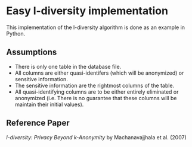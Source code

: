 # Easy l-diversity implementation

This implementation of the l-diversity algorithm is done as an example in Python.

## Assumptions

* There is only one table in the database file.
* All columns are either quasi-identifers (which will be anonymized) or sensitive information.
* The sensitive information are the rightmost columns of the table.
* All quasi-identifying columns are to be either entirely eliminated or anonymized (i.e. There is no guarantee that these columns will be maintain their initial values).

## Reference Paper

*l-diversity: Privacy Beyond k-Anonymity* by Machanavajjhala et al. (2007)
